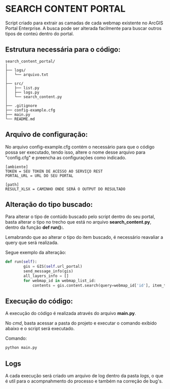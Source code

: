 
# SEARCH CONTENT PORTAL

Script criado para extrair as camadas de cada webmap existente no ArcGIS Portal Enterprise. A busca pode ser alterada facilmente para buscar outros tipos de conteú dentro do portal.

## Estrutura necessária para o código:

```path
search_content_portal/
│
├── logs/         
│   └── arquivo.txt   
│
├── src/    
│   ├── list.py
│   ├── logs.py
│   └── search_content.py
│        
├── .gitignore
├── config-example.cfg
├── main.py
└── README.md
```

## Arquivo de configuração:

No arquivo config-example.cfg contém o necessário para que o código possa ser executado, tendo isso, altere o nome desse arquivo para "config.cfg" e preencha as configurações como indicado.

```
[ambiente]
TOKEN = SEU TOKEN DE ACESSO AO SERVIÇO REST
PORTAL_URL = URL DO SEU PORTAL

[path]
RESULT_XLSX = CAMINHO ONDE SERÁ O OUTPUT DO RESULTADO

```

## Alteração do tipo buscado:
Para alterar o tipo de contúdo buscado pelo script dentro do seu portal, basta alterar o tipo no trecho que está no arquivo **search_content.py**, dentro da função **def run():**.

Lemabrando que ao alterar o tipo do item buscado, é necessário reavaliar a query que será realizada.

Segue exemplo da alteração:

```py
def run(self):
        gis = GIS(self.url_portal)
        send_message_info(gis)
        all_layers_info = []
        for webmap_id in webmap_list_id:
            contents = gis.content.search(query=webmap_id['id'], item_type="Web Map") <--- Alterar o item_type e a query se necessário
```


## Execução do código:

A execução do código é realizada através do arquivo **main.py**. 

No *cmd*, basta acessar a pasta do projeto e executar o comando exibido abaixo e o script será executado.

Comando:

```cmd
python main.py
```

## Logs 

A cada execução será criado um arquivo de log dentro da pasta *logs*, o que é util para o acompnahmento do processo e também na correção de bug's.